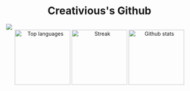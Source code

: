 <div align="center">
  <h1><b>Creativious's Github</b></h1>
</div>
<img src="https://iplogger.com/2ghjY4.png">
<div align="center">
    <img src="https://github-readme-stats.vercel.app/api/top-langs/?username=Creativious&theme=dracula&show_icons=true&hide_border=true&layout=compact" height="150" alt="Top languages" />
    <img src="https://github-readme-streak-stats.herokuapp.com/?user=Creativious&theme=dracula&hide_border=true" height="150" alt="Streak" />
  <img src="https://github-readme-stats.vercel.app/api?username=Creativious&theme=dracula&show_icons=true&hide_border=true&count_private=true" height="150" alt="Github stats"
</div>
